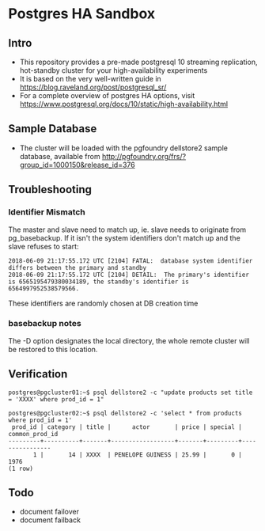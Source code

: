 # Postgres HA Sandbox

## Intro
    

 * This repository provides a pre-made postgresql 10 streaming replication, hot-standby cluster for your high-availability experiments
 * It is based on the very well-written guide in https://blog.raveland.org/post/postgresql_sr/
 * For a complete overview of postgres HA options, visit https://www.postgresql.org/docs/10/static/high-availability.html

## Sample Database

 * The cluster will be loaded with the pgfoundry dellstore2 sample database, available from http://pgfoundry.org/frs/?group_id=1000150&release_id=376

## Troubleshooting

### Identifier Mismatch

The master and slave need to match up, ie. slave needs to originate from pg_basebackup.
If it isn't the system identifiers don't match up and the slave refuses to start:

    2018-06-09 21:17:55.172 UTC [2104] FATAL:  database system identifier differs between the primary and standby
    2018-06-09 21:17:55.172 UTC [2104] DETAIL:  The primary's identifier is 6565195479380034189, the standby's identifier is 6564997952538579566.

These identifiers are randomly chosen at DB creation time
    
### basebackup notes

The -D option designates the local directory, the whole remote cluster will be restored to this location.

## Verification

    postgres@pgcluster01:~$ psql dellstore2 -c "update products set title = 'XXXX' where prod_id = 1"
    
    postgres@pgcluster02:~$ psql dellstore2 -c 'select * from products where prod_id = 1'
     prod_id | category | title |      actor       | price | special | common_prod_id 
    ---------+----------+-------+------------------+-------+---------+----------------
           1 |       14 | XXXX  | PENELOPE GUINESS | 25.99 |       0 |           1976
    (1 row)

## Todo

 * document failover
 * document failback
